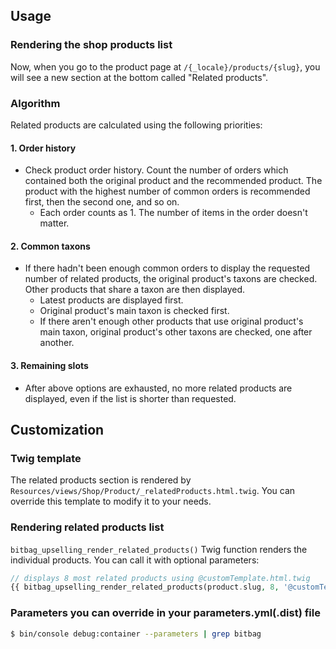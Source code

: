## Usage

### Rendering the shop products list

Now, when you go to the product page at `/{_locale}/products/{slug}`, you will see a new section at the bottom called "Related products".

### Algorithm
Related products are calculated using the following priorities:

#### 1. Order history

- Check product order history. Count the number of orders which contained both the original product and the recommended product. The product with the highest number of common orders is recommended first, then the second one, and so on.
    * Each order counts as 1. The number of items in the order doesn't matter.

#### 2. Common taxons
- If there hadn't been enough common orders to display the requested number of related products, the original product's taxons are checked. Other products that share a taxon are then displayed.
    * Latest products are displayed first.
    * Original product's main taxon is checked first.
    * If there aren't enough other products that use original product's main taxon, original product's other taxons are checked, one after another.

#### 3. Remaining slots
- After above options are exhausted, no more related products are displayed, even if the list is shorter than requested.

## Customization

### Twig template
The related products section is rendered by `Resources/views/Shop/Product/_relatedProducts.html.twig`. You can override this template to modify it to your needs.

### Rendering related products list
`bitbag_upselling_render_related_products()` Twig function renders the individual products. You can call it with optional parameters:
```php
// displays 8 most related products using @customTemplate.html.twig
{{ bitbag_upselling_render_related_products(product.slug, 8, '@customTemplate.html.twig') }}
```

### Parameters you can override in your parameters.yml(.dist) file
```bash
$ bin/console debug:container --parameters | grep bitbag
```
